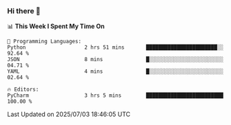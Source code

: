 ### Hi there 👋

<!--
**asdf12303116/asdf12303116** is a ✨ _special_ ✨ repository because its `README.md` (this file) appears on your GitHub profile.

Here are some ideas to get you started:

- 🔭 I’m currently working on ...
- 🌱 I’m currently learning ...
- 👯 I’m looking to collaborate on ...
- 🤔 I’m looking for help with ...
- 💬 Ask me about ...
- 📫 How to reach me: ...
- 😄 Pronouns: ...
- ⚡ Fun fact: ...
-->

<!--START_SECTION:waka-->
📊 **This Week I Spent My Time On** 

```text
💬 Programming Languages: 
Python                   2 hrs 51 mins       ███████████████████████░░   92.64 % 
JSON                     8 mins              █░░░░░░░░░░░░░░░░░░░░░░░░   04.71 % 
YAML                     4 mins              █░░░░░░░░░░░░░░░░░░░░░░░░   02.64 % 

🔥 Editors: 
PyCharm                  3 hrs 5 mins        █████████████████████████   100.00 % 
```


 Last Updated on 2025/07/03 18:46:05 UTC
<!--END_SECTION:waka-->
